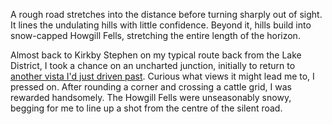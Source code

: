 A rough road stretches into the distance before turning sharply out of sight. It lines the undulating hills with little confidence. Beyond it, hills build into snow-capped Howgill Fells, stretching the entire length of the horizon.

Almost back to Kirkby Stephen on my typical route back from the Lake District, I took a chance on an uncharted junction, initially to return to [another vista I'd just driven past](./ravenstonedale-common). Curious what views it might lead me to, I pressed on. After rounding a corner and crossing a cattle grid, I was rewarded handsomely. The Howgill Fells were unseasonably snowy, begging for me to line up a shot from the centre of the silent road.

